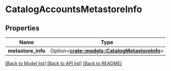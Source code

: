 # CatalogAccountsMetastoreInfo

## Properties

Name | Type | Description | Notes
------------ | ------------- | ------------- | -------------
**metastore_info** | Option<[**crate::models::CatalogMetastoreInfo**](CatalogMetastoreInfo.md)> |  | [optional]

[[Back to Model list]](../README.md#documentation-for-models) [[Back to API list]](../README.md#documentation-for-api-endpoints) [[Back to README]](../README.md)


